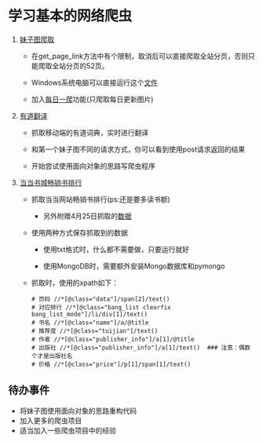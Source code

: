 # 学习基本的网络爬虫

1. [妹子图爬取](meizi_web_spider/spider_mm.py)  

    - 在get_page_link方法中有个限制，取消后可以直接爬取全站分页，否则只能爬取全站分页的52页。

    - Windows系统电脑可以直接运行这个[文件](meizi_web_spider/dist/spider_mm.exe)

    - 加入[每日一爬](meizi_web_spider/everyday_spider_mm.py)功能(只爬取每日更新图片)
  
2. [有道翻译](youdao_web_spider/YouDaoTranslate.py)

    - 抓取移动端的有道词典，实时进行翻译

    - 和第一个妹子图不同的请求方式，你可以看到使用post请求返回的结果

    - 开始尝试使用面向对象的思路写爬虫程序

3. [当当书城畅销书排行](dangdang_web_spider/DangDangWangBook.py)
   
   - 抓取当当网站畅销书排行(ps:还是要多读书额)
     - 另外附赠4月25日抓取的[数据](dangdang_web_spider/当当网图书销量排行榜.txt)

   - 使用两种方式保存抓取到的数据

     - 使用txt格式时，什么都不需要做，只要运行就好

     - 使用MongoDB时，需要额外安装Mongo数据库和pymongo

   - 抓取时，使用的xpath如下：

        ```
        # 页码 //*[@class="data"]/span[2]/text()
        # 对应排行 //*[@class="bang_list clearfix bang_list_mode"]/li/div[1]/text()
        # 书名 //*[@class="name"]/a/@title
        # 推荐度 //*[@class="tuijian"]/text()
        # 作者 //*[@class="publisher_info"]/a[1]/@title
        # 出版社 //*[@class="publisher_info"]/a[1]/text()  ### 注意：偶数个才是出版社名
        # 价格 //*[@class="price"]/p[1]/span[1]/text()
        ```


## 待办事件

- 将妹子图使用面向对象的思路重构代码
- 加入更多的爬虫项目
- 适当加入一些爬虫项目中的经验